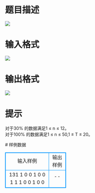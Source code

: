 # 

 
 # 题目描述 
<p>
<img border="0" src="/source/joyoi/tyvj-2332/img/aHR0cDovL3d3dy5qb3lvaS5jbi9wcm9ibGVtL3R5dmotMjMzMi9wcm9ibGVtc19pbWFnZXMvMjcxMC8xNDMyXzEuanBn.jpg"><br></p> 

 
 # 输入格式 
<p>
<img border="0" src="/source/joyoi/tyvj-2332/img/aHR0cDovL3d3dy5qb3lvaS5jbi9wcm9ibGVtL3R5dmotMjMzMi9wcm9ibGVtc19pbWFnZXMvMjcxMC8xNDMyXzIuanBn.jpg"><br></p> 

 
 # 输出格式 
<p>
<img border="0" src="/source/joyoi/tyvj-2332/img/aHR0cDovL3d3dy5qb3lvaS5jbi9wcm9ibGVtL3R5dmotMjMzMi9wcm9ibGVtc19pbWFnZXMvMjcxMC8xNDMyXzMuanBn.jpg"><br></p> 

 
 # 提示 
<p>
对于30% 的数据满足1 ≤ n ≤ 12。<br>对于100% 的数据满足1 ≤ n ≤ 50,1 ≤ T ≤ 20。</p> 
# 样例数据
<style>
        table,table tr th, table tr td { border:1px solid #0094ff; }
        table { width: 200px; min-height: 25px; line-height: 25px; text-align: center; border-collapse: collapse;}   
    </style>
<table>
	<tr>
		<td>输入样例</td>
		<td>输出样例</td>
	</tr>
<tr><td>131
1 0
0 1 0
0 1 1
1 0 0
1 0 0</td><td>&#710; &#710;</td></tr></table>
